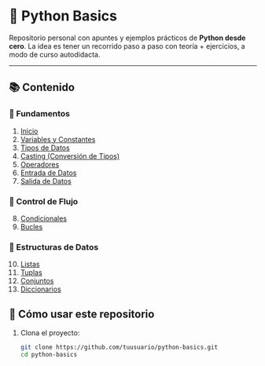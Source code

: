 # 🐍 Python Basics

Repositorio personal con apuntes y ejemplos prácticos de **Python desde cero**.
La idea es tener un recorrido paso a paso con teoría + ejercicios, a modo de curso autodidacta.

---

## 📚 Contenido

### 🔹 Fundamentos
1. [Inicio](src/01-inicio.py)
2. [Variables y Constantes](src/02-variables_constantes.py)
3. [Tipos de Datos](src/03-tipos_datos.py)
4. [Casting (Conversión de Tipos)](src/04-casting.py)
5. [Operadores](src/05-operadores.py)
6. [Entrada de Datos](src/06-entrada_datos.py)
7. [Salida de Datos](src/07-salida_datos.py)

### 🔹 Control de Flujo
8. [Condicionales](src/08-condicionales.py)
9. [Bucles](src/09-bucles.py)

### 🔹 Estructuras de Datos
10. [Listas](src/10-estructura_listas.py)
11. [Tuplas](src/11-estructura_tuplas.py)
12. [Conjuntos](src/12-estructura_conjuntos.py)
13. [Diccionarios](src/13-estructura_diccionarios.py)

## 🚀 Cómo usar este repositorio

1. Clona el proyecto:
   ```bash
   git clone https://github.com/tuusuario/python-basics.git
   cd python-basics
